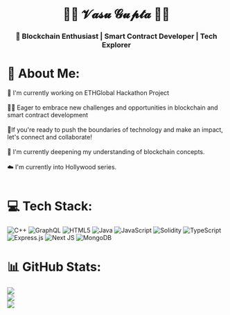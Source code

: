 <h1 align="center">👨‍💻 𝓥𝓪𝓼𝓾 𝓖𝓾𝓹𝓽𝓪 👨‍💻</h1>
<h3 align="center">🚀 Blockchain Enthusiast | Smart Contract Developer | Tech Explorer</h3>


# 💫 About Me:
🔭 I'm currently working on ETHGlobal Hackathon Project<br><br>👨‍💻 Eager to embrace new challenges and opportunities in blockchain and smart contract development <br><br>👯If you're ready to push the boundaries of technology and make an impact, let's connect and collaborate!<br><br>📘 I'm currently deepening my understanding of blockchain concepts.<br><br>☁️ I'm currently into Hollywood series.<br><br>


# 💻 Tech Stack:
![C++](https://img.shields.io/badge/c++-%2300599C.svg?style=flat&logo=c%2B%2B&logoColor=white) ![GraphQL](https://img.shields.io/badge/-GraphQL-E10098?style=flat&logo=graphql&logoColor=white) ![HTML5](https://img.shields.io/badge/html5-%23E34F26.svg?style=flat&logo=html5&logoColor=white) ![Java](https://img.shields.io/badge/java-%23ED8B00.svg?style=flat&logo=openjdk&logoColor=white) ![JavaScript](https://img.shields.io/badge/javascript-%23323330.svg?style=flat&logo=javascript&logoColor=%23F7DF1E) ![Solidity](https://img.shields.io/badge/Solidity-%23363636.svg?style=flat&logo=solidity&logoColor=white) ![TypeScript](https://img.shields.io/badge/typescript-%23007ACC.svg?style=flat&logo=typescript&logoColor=white) ![Express.js](https://img.shields.io/badge/express.js-%23404d59.svg?style=flat&logo=express&logoColor=%2361DAFB) ![Next JS](https://img.shields.io/badge/Next-black?style=flat&logo=next.js&logoColor=white) ![MongoDB](https://img.shields.io/badge/MongoDB-%234ea94b.svg?style=flat&logo=mongodb&logoColor=white)
# 📊 GitHub Stats:
![](https://github-readme-stats.vercel.app/api?username=vasugupta153&theme=dark&hide_border=false&include_all_commits=false&count_private=false&bg_color=0D1117&text_color=FFFFFF)<br/>
![](https://github-readme-streak-stats.herokuapp.com/?user=vasugupta153&theme=dark&hide_border=false&background=0D1117&ring=FFA500&fire=FFA500&currStreakNum=FFFFFF&sideNums=FFFFFF&currStreakLabel=FFFFFF&sideLabels=FFFFFF&dates=FFFFFF)<br/>
![](https://github-readme-stats.vercel.app/api/top-langs/?username=vasugupta153&theme=dark&hide_border=false&include_all_commits=false&count_private=false&layout=compact&bg_color=0D1117&text_color=FFFFFF)


<!-- Proudly created with GPRM ( https://gprm.itsvg.in ) -->

